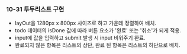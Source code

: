 ### 10-31 투두리스트 구현
- layOut을 1280px x 800px 사이즈로 하고 가운데 정렬하여 배치.
- todo 데이터의 isDone 값에 따라 버튼 요소가 '완료' 또는 '취소'가 되게 적용.
- input에 값을 입력하고 submit 발생 시 input 비워주기 완료.
- 완료되지 않은 항목은 리스트의 상단, 완료 된 항목은 리스트의 하단으로 배치.
